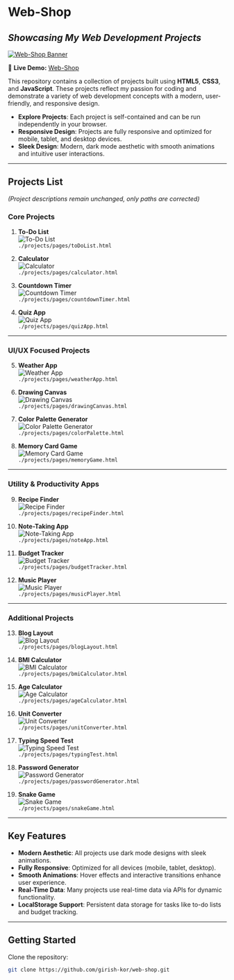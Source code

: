 # **Web-Shop**

## _Showcasing My Web Development Projects_

[![Web-Shop Banner](https://raw.githubusercontent.com/girish-kor/web-shop/main/projects/images/web-shop.png)](https://github.com/girish-kor/web-shop)

🔗 **Live Demo:** [Web-Shop](https://web-shop-hu5w.onrender.com)

This repository contains a collection of projects built using **HTML5**, **CSS3**, and **JavaScript**. These projects reflect my passion for coding and demonstrate a variety of web development concepts with a modern, user-friendly, and responsive design.

- **Explore Projects**: Each project is self-contained and can be run independently in your browser.
- **Responsive Design**: Projects are fully responsive and optimized for mobile, tablet, and desktop devices.
- **Sleek Design**: Modern, dark mode aesthetic with smooth animations and intuitive user interactions.

---

## **Projects List**
*(Project descriptions remain unchanged, only paths are corrected)*

### **Core Projects**
1. **To-Do List**  
   ![To-Do List](https://raw.githubusercontent.com/girish-kor/web-shop/main/projects/images/todo-thumbnail.png)  
   `./projects/pages/toDoList.html`

2. **Calculator**  
   ![Calculator](https://raw.githubusercontent.com/girish-kor/web-shop/main/projects/images/calc-thumbnail.png)  
   `./projects/pages/calculator.html`

3. **Countdown Timer**  
   ![Countdown Timer](https://raw.githubusercontent.com/girish-kor/web-shop/main/projects/images/timer-thumbnail.png)  
   `./projects/pages/countdownTimer.html`

4. **Quiz App**  
   ![Quiz App](https://raw.githubusercontent.com/girish-kor/web-shop/main/projects/images/quiz-thumbnail.png)  
   `./projects/pages/quizApp.html`

---

### **UI/UX Focused Projects**
5. **Weather App**  
   ![Weather App](https://raw.githubusercontent.com/girish-kor/web-shop/main/projects/images/weather-thumbnail.png)  
   `./projects/pages/weatherApp.html`

6. **Drawing Canvas**  
   ![Drawing Canvas](https://raw.githubusercontent.com/girish-kor/web-shop/main/projects/images/drawing-thumbnail.png)  
   `./projects/pages/drawingCanvas.html`

7. **Color Palette Generator**  
   ![Color Palette Generator](https://raw.githubusercontent.com/girish-kor/web-shop/main/projects/images/palette-thumbnail.png)  
   `./projects/pages/colorPalette.html`

8. **Memory Card Game**  
   ![Memory Card Game](https://raw.githubusercontent.com/girish-kor/web-shop/main/projects/images/memory-thumbnail.png)  
   `./projects/pages/memoryGame.html`

---

### **Utility & Productivity Apps**
9. **Recipe Finder**  
   ![Recipe Finder](https://raw.githubusercontent.com/girish-kor/web-shop/main/projects/images/recipe-thumbnail.png)  
   `./projects/pages/recipeFinder.html`

10. **Note-Taking App**  
    ![Note-Taking App](https://raw.githubusercontent.com/girish-kor/web-shop/main/projects/images/note-thumbnail.png)  
    `./projects/pages/noteApp.html`

11. **Budget Tracker**  
    ![Budget Tracker](https://raw.githubusercontent.com/girish-kor/web-shop/main/projects/images/budget-thumbnail.png)  
    `./projects/pages/budgetTracker.html`

12. **Music Player**  
    ![Music Player](https://raw.githubusercontent.com/girish-kor/web-shop/main/projects/images/music-thumbnail.png)  
    `./projects/pages/musicPlayer.html`

---

### **Additional Projects**
13. **Blog Layout**  
    ![Blog Layout](https://raw.githubusercontent.com/girish-kor/web-shop/main/projects/images/blog-thumbnail.png)  
    `./projects/pages/blogLayout.html`

14. **BMI Calculator**  
    ![BMI Calculator](https://raw.githubusercontent.com/girish-kor/web-shop/main/projects/images/bmi-thumbnail.png)  
    `./projects/pages/bmiCalculator.html`

15. **Age Calculator**  
    ![Age Calculator](https://raw.githubusercontent.com/girish-kor/web-shop/main/projects/images/age-thumbnail.png)  
    `./projects/pages/ageCalculator.html`

16. **Unit Converter**  
    ![Unit Converter](https://raw.githubusercontent.com/girish-kor/web-shop/main/projects/images/converter-thumbnail.png)  
    `./projects/pages/unitConverter.html`

17. **Typing Speed Test**  
    ![Typing Speed Test](https://raw.githubusercontent.com/girish-kor/web-shop/main/projects/images/typing-thumbnail.png)  
    `./projects/pages/typingTest.html`

18. **Password Generator**  
    ![Password Generator](https://raw.githubusercontent.com/girish-kor/web-shop/main/projects/images/password-thumbnail.png)  
    `./projects/pages/passwordGenerator.html`

19. **Snake Game**  
    ![Snake Game](https://raw.githubusercontent.com/girish-kor/web-shop/main/projects/images/snake-thumbnail.png)  
    `./projects/pages/snakeGame.html`

---

## **Key Features**
- **Modern Aesthetic**: All projects use dark mode designs with sleek animations.
- **Fully Responsive**: Optimized for all devices (mobile, tablet, desktop).
- **Smooth Animations**: Hover effects and interactive transitions enhance user experience.
- **Real-Time Data**: Many projects use real-time data via APIs for dynamic functionality.
- **LocalStorage Support**: Persistent data storage for tasks like to-do lists and budget tracking.

---

## **Getting Started**
Clone the repository:
```bash
git clone https://github.com/girish-kor/web-shop.git
